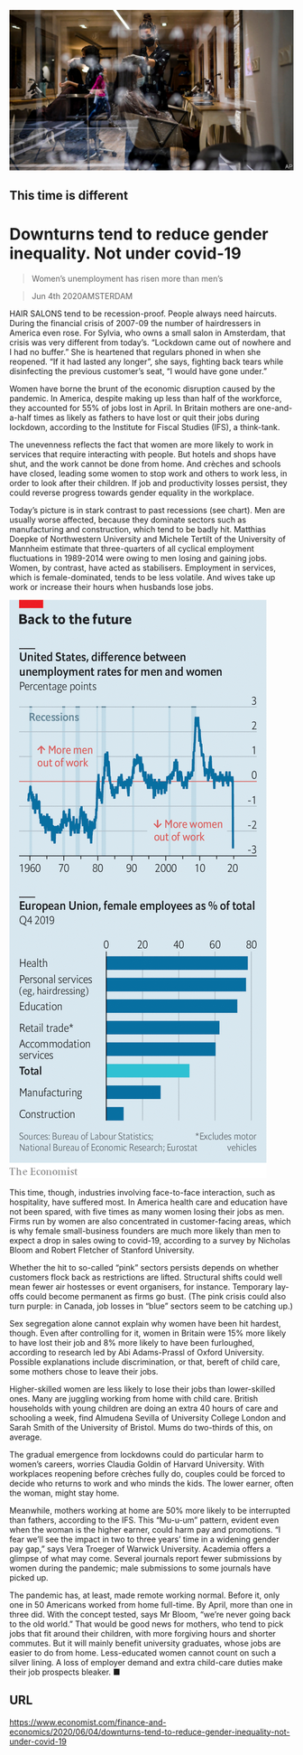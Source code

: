 ![](./images/20200606_FNP501.jpg)

## This time is different

# Downturns tend to reduce gender inequality. Not under covid-19

> Women’s unemployment has risen more than men’s

> Jun 4th 2020AMSTERDAM

HAIR SALONS tend to be recession-proof. People always need haircuts. During the financial crisis of 2007-09 the number of hairdressers in America even rose. For Sylvia, who owns a small salon in Amsterdam, that crisis was very different from today’s. “Lockdown came out of nowhere and I had no buffer.” She is heartened that regulars phoned in when she reopened. “If it had lasted any longer”, she says, fighting back tears while disinfecting the previous customer’s seat, “I would have gone under.”

Women have borne the brunt of the economic disruption caused by the pandemic. In America, despite making up less than half of the workforce, they accounted for 55% of jobs lost in April. In Britain mothers are one-and-a-half times as likely as fathers to have lost or quit their jobs during lockdown, according to the Institute for Fiscal Studies (IFS), a think-tank.

The unevenness reflects the fact that women are more likely to work in services that require interacting with people. But hotels and shops have shut, and the work cannot be done from home. And crèches and schools have closed, leading some women to stop work and others to work less, in order to look after their children. If job and productivity losses persist, they could reverse progress towards gender equality in the workplace.

Today’s picture is in stark contrast to past recessions (see chart). Men are usually worse affected, because they dominate sectors such as manufacturing and construction, which tend to be badly hit. Matthias Doepke of Northwestern University and Michele Tertilt of the University of Mannheim estimate that three-quarters of all cyclical employment fluctuations in 1989-2014 were owing to men losing and gaining jobs. Women, by contrast, have acted as stabilisers. Employment in services, which is female-dominated, tends to be less volatile. And wives take up work or increase their hours when husbands lose jobs.



![](./images/20200606_FNC800_0.png)

This time, though, industries involving face-to-face interaction, such as hospitality, have suffered most. In America health care and education have not been spared, with five times as many women losing their jobs as men. Firms run by women are also concentrated in customer-facing areas, which is why female small-business founders are much more likely than men to expect a drop in sales owing to covid-19, according to a survey by Nicholas Bloom and Robert Fletcher of Stanford University.

Whether the hit to so-called “pink” sectors persists depends on whether customers flock back as restrictions are lifted. Structural shifts could well mean fewer air hostesses or event organisers, for instance. Temporary lay-offs could become permanent as firms go bust. (The pink crisis could also turn purple: in Canada, job losses in “blue” sectors seem to be catching up.)

Sex segregation alone cannot explain why women have been hit hardest, though. Even after controlling for it, women in Britain were 15% more likely to have lost their job and 8% more likely to have been furloughed, according to research led by Abi Adams-Prassl of Oxford University. Possible explanations include discrimination, or that, bereft of child care, some mothers chose to leave their jobs.

Higher-skilled women are less likely to lose their jobs than lower-skilled ones. Many are juggling working from home with child care. British households with young children are doing an extra 40 hours of care and schooling a week, find Almudena Sevilla of University College London and Sarah Smith of the University of Bristol. Mums do two-thirds of this, on average.

The gradual emergence from lockdowns could do particular harm to women’s careers, worries Claudia Goldin of Harvard University. With workplaces reopening before crèches fully do, couples could be forced to decide who returns to work and who minds the kids. The lower earner, often the woman, might stay home.

Meanwhile, mothers working at home are 50% more likely to be interrupted than fathers, according to the IFS. This “Mu-u-um” pattern, evident even when the woman is the higher earner, could harm pay and promotions. “I fear we’ll see the impact in two to three years’ time in a widening gender pay gap,” says Vera Troeger of Warwick University. Academia offers a glimpse of what may come. Several journals report fewer submissions by women during the pandemic; male submissions to some journals have picked up.

The pandemic has, at least, made remote working normal. Before it, only one in 50 Americans worked from home full-time. By April, more than one in three did. With the concept tested, says Mr Bloom, “we’re never going back to the old world.” That would be good news for mothers, who tend to pick jobs that fit around their children, with more forgiving hours and shorter commutes. But it will mainly benefit university graduates, whose jobs are easier to do from home. Less-educated women cannot count on such a silver lining. A loss of employer demand and extra child-care duties make their job prospects bleaker. ■

## URL

https://www.economist.com/finance-and-economics/2020/06/04/downturns-tend-to-reduce-gender-inequality-not-under-covid-19
